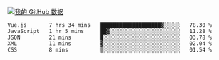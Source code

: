 [![我的 GitHub 数据](https://github-readme-stats.vercel.app/api?username=unbrain&?theme=dark)]()

<!--START_SECTION:waka-->
```text
Vue.js       7 hrs 34 mins   ███████████████████▓░░░░░   78.30 % 
JavaScript   1 hr 5 mins     ██▓░░░░░░░░░░░░░░░░░░░░░░   11.28 % 
JSON         21 mins         █░░░░░░░░░░░░░░░░░░░░░░░░   03.78 % 
XML          11 mins         ▓░░░░░░░░░░░░░░░░░░░░░░░░   02.04 % 
CSS          8 mins          ▒░░░░░░░░░░░░░░░░░░░░░░░░   01.54 % 
```
<!--END_SECTION:waka-->
